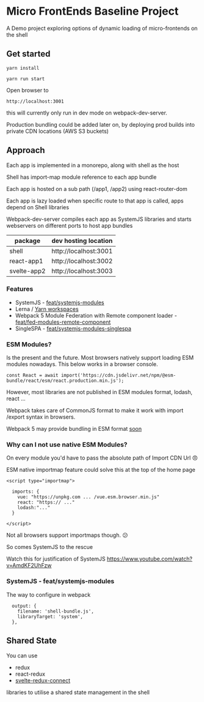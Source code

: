 # Micro FrontEnds Baseline Project

A Demo project exploring options of dynamic loading of micro-frontends on the shell

## Get started
` yarn install `

` yarn run start `

Open browser to

`http://localhost:3001`

this will currently only run in dev mode on webpack-dev-server.

Production bundling could be added later on, by deploying prod builds into private CDN locations (AWS S3 buckets)


## Approach

Each app is implemented in a monorepo, along with shell as the host

Shell has import-map module reference to each app bundle

Each app is hosted on a sub path (/app1, /app2) using react-router-dom

Each app is lazy loaded when specific route to that app is called, apps depend on Shell libraries

Webpack-dev-server compiles each app as SystemJS libraries and starts webservers on different ports to host app bundles

| package      | dev hosting location |
| -------      | --------             |
| shell        | http://localhost:3001|
| react-app1   | http://localhost:3002|
| svelte-app2  | http://localhost:3003|



### Features

* SystemJS - [feat/systemjs-modules](https://github.com/bgorkem/mfe-base/tree/feat/systemjs-modules)
* Lerna / [Yarn workspaces](https://classic.yarnpkg.com/en/docs/workspaces/)
* Webpack 5 Module Federation with Remote component loader - [feat/fed-modules-remote-component](https://github.com/bgorkem/mfe-base/tree/feat/fed-modules-remote-component)
* SingleSPA - [feat/systemjs-modules-singlespa](https://github.com/bgorkem/mfe-base/tree/feat/ystemjs-modules-singlespa)

### ESM Modules?

Is the present and the future. Most browsers natively support loading ESM modules nowadays. This below works in a browser console.

```
const React = await import('https://cdn.jsdelivr.net/npm/@esm-bundle/react/esm/react.production.min.js');

```

However, most libraries are not published in ESM modules format, lodash, react ...

Webpack takes care of CommonJS format to make it work with  import /export syntax in browsers.

Webpack 5 may provide bundling in ESM format [soon](https://webpack.js.org/configuration/experiments/#root)


### Why can I not use native ESM Modules?
On every module you'd have to pass the absolute path of Import CDN Url 😠

ESM native importmap feature could solve this at the top of the home page

```
<script type="importmap">

  imports: {
    vue: "https://unpkg.com ... /vue.esm.browser.min.js"
    react: "https:// ..."
    lodash:"..."
  }

</script>
```

Not all browsers support importmaps though. 😕

So comes SystemJS to the rescue

Watch this for justification of SystemJS
https://www.youtube.com/watch?v=AmdKF2UhFzw

### SystemJS - feat/systemjs-modules

The way to configure in webpack
```
  output: {
    filename: 'shell-bundle.js',
    libraryTarget: 'system',
  },
```



## Shared State

You can use

* redux
* react-redux
* [svelte-redux-connect](https://linguinecode.com/post/how-to-add-redux-to-svelte)

libraries to utilise a shared state management in the shell
